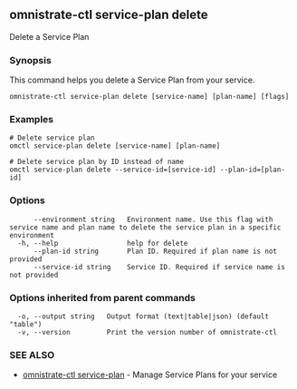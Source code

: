 ## omnistrate-ctl service-plan delete

Delete a Service Plan

### Synopsis

This command helps you delete a Service Plan from your service.

```
omnistrate-ctl service-plan delete [service-name] [plan-name] [flags]
```

### Examples

```
# Delete service plan
omctl service-plan delete [service-name] [plan-name]

# Delete service plan by ID instead of name
omctl service-plan delete --service-id=[service-id] --plan-id=[plan-id]
```

### Options

```
      --environment string   Environment name. Use this flag with service name and plan name to delete the service plan in a specific environment
  -h, --help                 help for delete
      --plan-id string       Plan ID. Required if plan name is not provided
      --service-id string    Service ID. Required if service name is not provided
```

### Options inherited from parent commands

```
  -o, --output string   Output format (text|table|json) (default "table")
  -v, --version         Print the version number of omnistrate-ctl
```

### SEE ALSO

* [omnistrate-ctl service-plan](omnistrate-ctl_service-plan.md)	 - Manage Service Plans for your service

